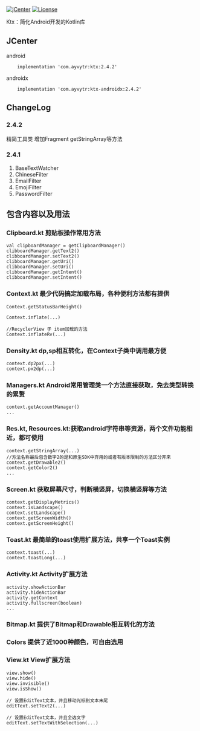 [![jCenter](https://img.shields.io/badge/jCenter-2.4.2-red.svg)](https://bintray.com/ayvytr/maven/ktx/_latestVersion)
[![License](https://img.shields.io/badge/License-Apache--2.0%20-blue.svg)](license)

Ktx：简化Android开发的Kotlin库

## JCenter

android

```
	implementation 'com.ayvytr:ktx:2.4.2'
```

androidx

```
    implementation 'com.ayvytr:ktx-androidx:2.4.2'
```



## ChangeLog

### 2.4.2
精简工具类
增加Fragment getStringArray等方法

### 2.4.1

1. BaseTextWatcher
2. ChineseFilter
3. EmailFilter
4. EmojiFilter
5. PasswordFilter



## 包含内容以及用法

### Clipboard.kt 剪贴板操作常用方法
    val clipboardManager = getClipboardManager()
    clibboardManager.getText2()
    clibboardManager.setText2()
    clibboardManager.getUri()
    clibboardManager.setUri()
    clibboardManager.getIntent()
    clibboardManager.setIntent()

### Context.kt 最少代码搞定加载布局，各种便利方法都有提供

    Context.getStatusBarHeight()
    
    Context.inflate(...)
    
    //RecyclerView 子 item加载的方法
    Context.inflateRv(...)

### Density.kt  dp,sp相互转化，在Context子类中调用最方便
    context.dp2px(...)
    context.px2dp(...)

### Managers.kt Android常用管理类一个方法直接获取，免去类型转换的累赘
    context.getAccountManager()
    ...

### Res.kt, Resources.kt:获取android字符串等资源，两个文件功能相近，都可使用

    context.getStringArray(...)
    //方法名称最后包含数字2的是和原生SDK中弃用的或者有版本限制的方法区分开来
    context.getDrawable2()
    context.getColor2()
    ...

### Screen.kt 获取屏幕尺寸，判断横竖屏，切换横竖屏等方法
    context.getDisplayMetrics()
    context.isLandscape()
    context.setLandscape()
    context.getScreenWidth()
    context.getScreenHeight()

### Toast.kt 最简单的toast使用扩展方法，共享一个Toast实例
    context.toast(...)
    context.toastLong(...)

### Activity.kt Activity扩展方法    
    activity.showActionBar
    activity.hideActionBar
    activity.getContext
    activity.fullscreen(boolean)
    ...

### Bitmap.kt   提供了Bitmap和Drawable相互转化的方法

### Colors      提供了近1000种颜色，可自由选用

### View.kt     View扩展方法
    view.show()
    view.hide()
    view.invisible()
    view.isShow()
    
    // 设置EditText文本，并且移动光标到文本末尾
    editText.setText2(...)
    
    // 设置EditText文本，并且全选文字
    editText.setTextWithSelection(...)
